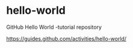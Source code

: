 # hello-world
GitHub Hello World -tutorial repository

https://guides.github.com/activities/hello-world/
